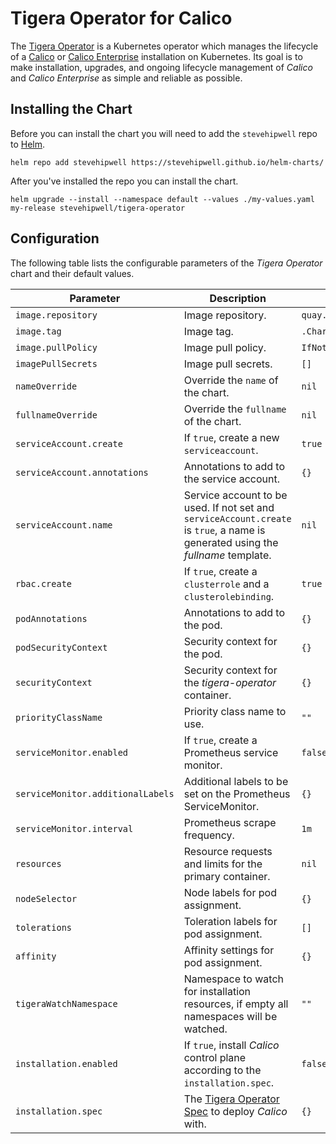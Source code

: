 # Tigera Operator for Calico

The [Tigera Operator](https://www.tigera.io/) is a Kubernetes operator which manages the lifecycle of a [Calico](https://www.tigera.io/project-calico/) or [Calico Enterprise](https://www.tigera.io/tigera-products/calico-enterprise/) installation on Kubernetes. Its goal is to make installation, upgrades, and ongoing lifecycle management of _Calico_ and _Calico Enterprise_ as simple and reliable as possible.

## Installing the Chart

Before you can install the chart you will need to add the `stevehipwell` repo to [Helm](https://helm.sh/).

```shell
helm repo add stevehipwell https://stevehipwell.github.io/helm-charts/
```

After you've installed the repo you can install the chart.

```shell
helm upgrade --install --namespace default --values ./my-values.yaml my-release stevehipwell/tigera-operator
```

## Configuration

The following table lists the configurable parameters of the _Tigera Operator_ chart and their default values.

| Parameter                         | Description                                                                                                                                       | Default                   |
| --------------------------------- | ------------------------------------------------------------------------------------------------------------------------------------------------- | ------------------------- |
| `image.repository`                | Image repository.                                                                                                                                 | `quay.io/tigera/operator` |
| `image.tag`                       | Image tag.                                                                                                                                        | `.Chart.AppVersion`       |
| `image.pullPolicy`                | Image pull policy.                                                                                                                                | `IfNotPresent`            |
| `imagePullSecrets`                | Image pull secrets.                                                                                                                               | `[]`                      |
| `nameOverride`                    | Override the `name` of the chart.                                                                                                                 | `nil`                     |
| `fullnameOverride`                | Override the `fullname` of the chart.                                                                                                             | `nil`                     |
| `serviceAccount.create`           | If `true`, create a new `serviceaccount`.                                                                                                         | `true`                    |
| `serviceAccount.annotations`      | Annotations to add to the service account.                                                                                                        | `{}`                      |
| `serviceAccount.name`             | Service account to be used. If not set and `serviceAccount.create` is `true`, a name is generated using the _fullname_ template.                  | `nil`                     |
| `rbac.create`                     | If `true`, create a `clusterrole` and a `clusterolebinding`.                                                                                      | `true`                    |
| `podAnnotations`                  | Annotations to add to the pod.                                                                                                                    | `{}`                      |
| `podSecurityContext`              | Security context for the pod.                                                                                                                     | `{}`                      |
| `securityContext`                 | Security context for the _tigera-operator_ container.                                                                                             | `{}`                      |
| `priorityClassName`               | Priority class name to use.                                                                                                                       | `""`                      |
| `serviceMonitor.enabled`          | If `true`, create a Prometheus service monitor.                                                                                                   | `false`                   |
| `serviceMonitor.additionalLabels` | Additional labels to be set on the Prometheus ServiceMonitor.                                                                                     | `{}`                      |
| `serviceMonitor.interval`         | Prometheus scrape frequency.                                                                                                                      | `1m`                      |
| `resources`                       | Resource requests and limits for the primary container.                                                                                           | `nil`                     |
| `nodeSelector`                    | Node labels for pod assignment.                                                                                                                   | `{}`                      |
| `tolerations`                     | Toleration labels for pod assignment.                                                                                                             | `[]`                      |
| `affinity`                        | Affinity settings for pod assignment.                                                                                                             | `{}`                      |
| `tigeraWatchNamespace`            | Namespace to watch for installation resources, if empty all namespaces will be watched.                                                           | `""`                      |
| `installation.enabled`            | If `true`, install _Calico_ control plane according to the `installation.spec`.                                                                   | `false`                   |
| `installation.spec`               | The [Tigera Operator Spec](https://docs.projectcalico.org/reference/installation/api#operator.tigera.io/v1.Installation) to deploy _Calico_ with. | `{}`                      |
